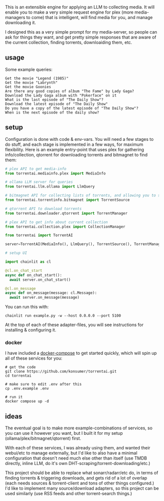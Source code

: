 This is an extensible engine for applying an LLM to collecting media. It will enable you to make a very simple request engine for plex (more media-managers to come) that is intelligent, will find media for you, and manage downloading it.

I designed this as a very simple prompt for my media-server, so people can ask for things they want, and get pretty simple responses that are aware of the current collection, finding torrents, downloaiding them, etc.


## usage

Some example queries:

```
Get the movie "Legend (1985)"
Get the movie "Labrynth"
Get the movie Goonies
Are there any good copies of album "The Fame" by Lady Gaga?
Download the Lady Gaga album with "Pokerface" on it
What is the last episode of "The Daily Show"?
Download the latest episode of "The Daily Show"
Do you have a copy of the latest episode of "The Daily Show"?
When is the next episode of the daily show?
```


## setup

Configuration is done with code & env-vars. You will need a few stages to do stuff, and each stage is implemented in a few ways, for maximum flexibility. Here is an example entry-point that uses plex for gathering info/collection, qtorrent for downloading torrents and bitmagnet to find them:

```py
# plex API to get media-info
from torrentai.mediainfo.plex import MediaInfo

# ollama LLM server for queries
from torrentai.llm.ollama import LlmQuery

# bitmagnet API for collecting lists of torrents, and allowing you to search
from torrentai.torrentinfo.bitmagnet import TorrentSource

# qtorrent API to download torrents
from torrentai.downloader.qtorrent import TorrentManager

# plex API to get info about current collection
from torrentai.collection.plex import CollectionManager

from torrentai import TorrentAI

server=TorrentAI(MediaInfo(), LlmQuery(), TorrentSource(), TorrentManager())

# setup UI

import chainlit as cl

@cl.on_chat_start
async def on_chat_start():
  await server.on_chat_start()

@cl.on_message
async def on_message(message: cl.Message):
  await server.on_message(message)
```

You can run this with:

```
chainlit run example.py -w --host 0.0.0.0 --port 5100
```

At the top of each of these adapter-files, you will see instructions for installing & configuring it.


### docker

I have included a [docker-compose](docker-compose.yml) to get started quickly, which will spin up all of these services for you:

```
# get the code
git clone https://github.com/konsumer/torrentai.git
cd torrentai

# make sure to edit .env after this
cp .env.example .env

# run it
docker compose up -d
```

## ideas

The eventual goal is to make more example-combinations of services, so you can use it however you want, but I built it for my setup (ollama/plex/bitmagnet/qtorrent) first.

With each of these services, I was already using them, and wanted their webui/etc to manage externally, but I'd like to also have a minimal configuration that doesn't need much else other than itself (use TMDB directly, inline LLM, do it's own DHT-scraping/torrent-downloading/etc.)

This project should be able to replace what sonarr/radarr/etc do, in terms of finding torrents & triggering downloads, and gets rid of a lot of overlap (each needs sources & torrent-client and tons of other things configured.) I'd like to implement many source/download adapters, so this project can be used similarly (use RSS feeds and other torrent-search things.)

